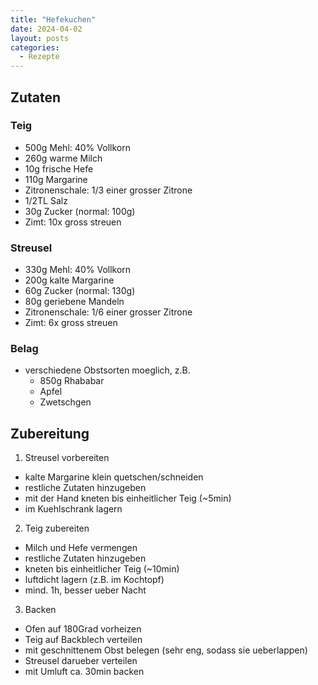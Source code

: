 ```yaml
---
title: "Hefekuchen"
date: 2024-04-02
layout: posts
categories:
  - Rezepte
---
```


## Zutaten

### Teig

- 500g Mehl: 40% Vollkorn
- 260g warme Milch
- 10g frische Hefe
- 110g Margarine
- Zitronenschale: 1/3 einer grosser Zitrone
- 1/2TL Salz
- 30g Zucker (normal: 100g)
- Zimt: 10x gross streuen

### Streusel

- 330g Mehl: 40% Vollkorn
- 200g kalte Margarine
- 60g Zucker (normal: 130g)
- 80g geriebene Mandeln
- Zitronenschale: 1/6 einer grosser Zitrone
- Zimt: 6x gross streuen

### Belag

- verschiedene Obstsorten moeglich, z.B.
  - 850g Rhababar
  - Apfel
  - Zwetschgen

## Zubereitung

1. Streusel vorbereiten
  - kalte Margarine klein quetschen/schneiden
  - restliche Zutaten hinzugeben
  - mit der Hand kneten bis einheitlicher Teig (~5min)
  - im Kuehlschrank lagern
2. Teig zubereiten
  - Milch und Hefe vermengen
  - restliche Zutaten hinzugeben
  - kneten bis einheitlicher Teig (~10min)
  - luftdicht lagern (z.B. im Kochtopf)
  - mind. 1h, besser ueber Nacht
3. Backen
  - Ofen auf 180Grad vorheizen
  - Teig auf Backblech verteilen
  - mit geschnittenem Obst belegen (sehr eng, sodass sie ueberlappen)
  - Streusel darueber verteilen
  - mit Umluft ca. 30min backen
